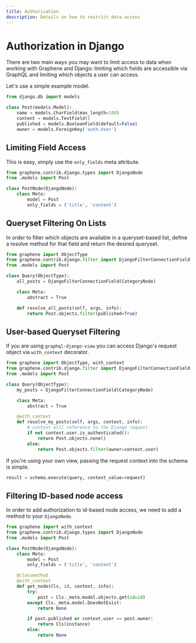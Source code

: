 ```yaml
---
title: Authorization
description: Details on how to restrict data access
---
```


# Authorization in Django

There are two main ways you may want to limit access to data when working
with Graphene and Django: limiting which fields are accessible via GraphQL
and limiting which objects a user can access.

Let's use a simple example model.

```python
from django.db import models

class Post(models.Model):
    name = models.CharField(max_length=100)
    content = models.TextField()
    published = models.BooleanField(default=False)
    owner = models.ForeignKey('auth.User')
```

## Limiting Field Access

This is easy, simply use the `only_fields` meta attribute.

```python
from graphene.contrib.django.types import DjangoNode
from .models import Post

class PostNode(DjangoNode):
    class Meta:
        model = Post
        only_fields = ('title', 'content')
```

## Queryset Filtering On Lists

In order to filter which objects are available in a queryset-based list,
define a resolve method for that field and return the desired queryset.

```python
from graphene import ObjectType
from graphene.contrib.django.filter import DjangoFilterConnectionField
from .models import Post

class Query(ObjectType):
    all_posts = DjangoFilterConnectionField(CategoryNode)

    class Meta:
        abstract = True

    def resolve_all_posts(self, args, info):
        return Post.objects.filter(published=True)
```

## User-based Queryset Filtering

If you are using `graphql-django-view` you can access Django's request object
via `with_context` decorator.

```python
from graphene import ObjectType, with_context
from graphene.contrib.django.filter import DjangoFilterConnectionField
from .models import Post

class Query(ObjectType):
    my_posts = DjangoFilterConnectionField(CategoryNode)

    class Meta:
        abstract = True

    @with_context
    def resolve_my_posts(self, args, context, info):
        # context will reference to the Django request
        if not context.user.is_authenticated():
            return Post.objects.none()
        else:
            return Post.objects.filter(owner=context.user)
```

If you're using your own view, passing the request context into the schema is
simple.

```python
result = schema.execute(query, context_value=request)
```

## Filtering ID-based node access

In order to add authorization to id-based node access, we need to add a method
to your `DjangoNode`.

```python
from graphene import with_context
from graphene.contrib.django.types import DjangoNode
from .models import Post

class PostNode(DjangoNode):
    class Meta:
        model = Post
        only_fields = ('title', 'content')

    @classmethod
    @with_context
    def get_node(Cls, id, context, info):
        try:
            post = Cls._meta.model.objects.get(id=id)
        except Cls._meta.model.DoesNotExist:
            return None

        if post.published or context.user == post.owner:
            return Cls(instance)
        else:
            return None
```
